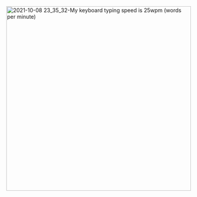<img width="487" alt="2021-10-08 23_35_32-My keyboard typing speed is 25wpm (words per minute)" src="https://user-images.githubusercontent.com/85113641/136791832-e5a35e87-638f-4c6f-a184-6aeeb857b3e6.png">
